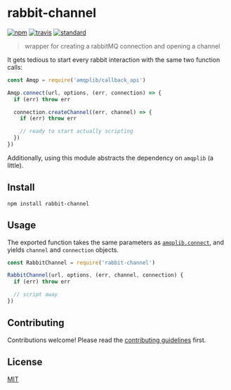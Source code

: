 # rabbit-channel

[![npm][npm-image]][npm-url]
[![travis][travis-image]][travis-url]
[![standard][standard-image]][standard-url]

[npm-image]: https://img.shields.io/npm/v/rabbit-channel.svg?style=flat-square
[npm-url]: https://www.npmjs.com/package/rabbit-channel
[travis-image]: https://img.shields.io/travis/jackboberg/rabbit-channel.svg?style=flat-square
[travis-url]: https://travis-ci.org/jackboberg/rabbit-channel
[standard-image]: https://img.shields.io/badge/code%20style-standard-brightgreen.svg?style=flat-square
[standard-url]: http://npm.im/standard

> wrapper for creating a rabbitMQ connection and opening a channel

It gets tedious to start every rabbit interaction with the same two function
calls:

```js
const Amqp = require('amqplib/callback_api')

Amqp.connect(url, options, (err, connection) => {
  if (err) throw err

  connection.createChannel((err, channel) => {
    if (err) throw err

    // ready to start actually scripting
  })
})
```

Additionally, using this module abstracts the dependency on `amqplib` (a little).

## Install

```
npm install rabbit-channel
```

## Usage

The exported function takes the same parameters as [`amqplib.connect`][amqplib],
and yields `channel` and `connection` objects.

```js
const RabbitChannel = require('rabbit-channel')

RabbitChannel(url, options, (err, channel, connection) {
  if (err) throw err

  // script away
})
```

## Contributing

Contributions welcome! Please read the [contributing guidelines](CONTRIBUTING.md) first.

## License

[MIT](LICENSE.md)

[amqplib]: http://www.squaremobius.net/amqp.node/channel_api.html#connect
